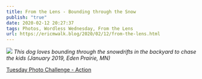 ```yaml
---
title: From the Lens - Bounding through the Snow
publish: "true"
date: 2020-02-12 20:27:37
tags: Photos, Wordless Wednesday, From the Lens
url: https://ericmwalk.blog/2020/02/12/from-the-lens.html
---
```


![](https://ericmwalk.blog/uploads/2021/92be263e28.jpg)
*This dog loves bounding through the snowdrifts in the backyard to chase the kids (January 2019, Eden Prairie, MN)*

<a href="https://dutchgoesthephoto.net/2020/02/11/tuesday-photo-challenge-action/">Tuesday Photo Challenge - Action</a>